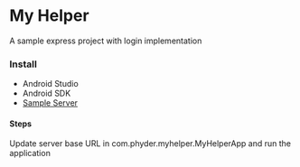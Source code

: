 # My Helper

A sample express project with login implementation

### Install
* Android Studio
* Android SDK
* [Sample Server](https://github.com/surajsingh-itian/nodejs-login-sample)

#### Steps
Update server base URL in com.phyder.myhelper.MyHelperApp and run the application
